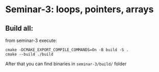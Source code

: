 # Seminar-3: loops, pointers, arrays

## Build all:

from seminar-3 execute:

```
cmake -DCMAKE_EXPORT_COMPILE_COMMANDS=On -B build -S .
cmake --build ./build
```

After that you can find binaries in `seminar-3/build/` folder

